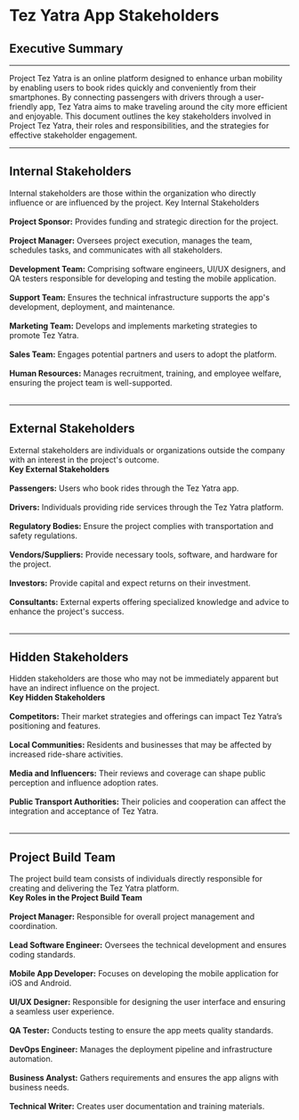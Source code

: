 # Tez Yatra App Stakeholders
## Executive Summary
<hr>
Project Tez Yatra is an online platform designed to enhance urban mobility by enabling users to book rides quickly and conveniently from their smartphones. By connecting passengers with drivers through a user-friendly app, Tez Yatra aims to make traveling around the city more efficient and enjoyable. This document outlines the key stakeholders involved in Project Tez Yatra, their roles and responsibilities, and the strategies for effective stakeholder engagement.
<hr>

## Internal Stakeholders
Internal stakeholders are those within the organization who directly influence or are influenced by the project.
Key Internal Stakeholders <br> <br>
**Project Sponsor:** Provides funding and strategic direction for the project. <br> <br>
**Project Manager:** Oversees project execution, manages the team, schedules tasks, and communicates with all stakeholders. <br> <br>
**Development Team:** Comprising software engineers, UI/UX designers, and QA testers responsible for developing and testing the mobile application. <br> <br>
**Support Team:** Ensures the technical infrastructure supports the app's development, deployment, and maintenance. <br> <br>
**Marketing Team:** Develops and implements marketing strategies to promote Tez Yatra. <br> <br>
**Sales Team:** Engages potential partners and users to adopt the platform. <br> <br>
**Human Resources:** Manages recruitment, training, and employee welfare, ensuring the project team is well-supported.<br> <br>
<hr>

## External Stakeholders
External stakeholders are individuals or organizations outside the company with an interest in the project's outcome. <br>
**Key External Stakeholders** <br> <br>
**Passengers:** Users who book rides through the Tez Yatra app. <br> <br>
**Drivers:** Individuals providing ride services through the Tez Yatra platform. <br> <br>
**Regulatory Bodies:** Ensure the project complies with transportation and safety regulations. <br> <br>
**Vendors/Suppliers:** Provide necessary tools, software, and hardware for the project. <br> <br>
**Investors:** Provide capital and expect returns on their investment. <br> <br>
**Consultants:** External experts offering specialized knowledge and advice to enhance the project's success. <br> <br>
<hr>

## Hidden Stakeholders
Hidden stakeholders are those who may not be immediately apparent but have an indirect influence on the project. <br>
**Key Hidden Stakeholders** <br> <br>
**Competitors:** Their market strategies and offerings can impact Tez Yatra’s positioning and features.<br> <br>
**Local Communities:** Residents and businesses that may be affected by increased ride-share activities.<br> <br>
**Media and Influencers:** Their reviews and coverage can shape public perception and influence adoption rates.<br> <br>
**Public Transport Authorities:** Their policies and cooperation can affect the integration and acceptance of Tez Yatra.<br> <br>
<hr>

## Project Build Team
The project build team consists of individuals directly responsible for creating and delivering the Tez Yatra platform. <br>
**Key Roles in the Project Build Team** <br> <br>
**Project Manager:** Responsible for overall project management and coordination.<br> <br>
**Lead Software Engineer:** Oversees the technical development and ensures coding standards.<br> <br>
**Mobile App Developer:** Focuses on developing the mobile application for iOS and Android.<br> <br>
**UI/UX Designer:** Responsible for designing the user interface and ensuring a seamless user experience.<br> <br>
**QA Tester:** Conducts testing to ensure the app meets quality standards.<br> <br>
**DevOps Engineer:** Manages the deployment pipeline and infrastructure automation.<br> <br>
**Business Analyst:** Gathers requirements and ensures the app aligns with business needs.<br> <br>
**Technical Writer:** Creates user documentation and training materials.<br> <br>
